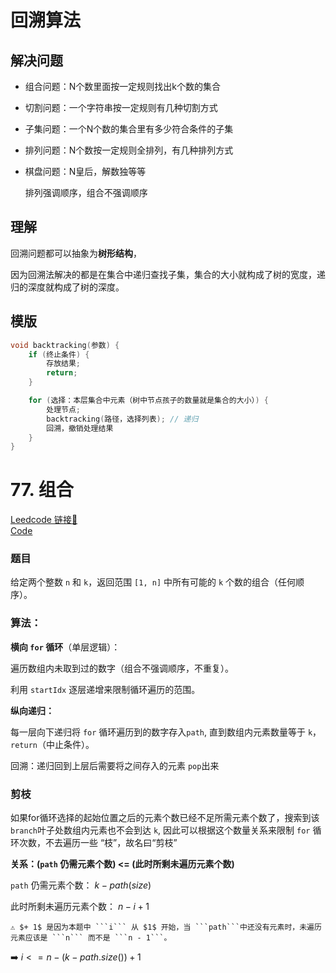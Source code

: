 # 回溯算法

## 解决问题

+ 组合问题：N个数里面按一定规则找出k个数的集合
+ 切割问题：一个字符串按一定规则有几种切割方式
+ 子集问题：一个N个数的集合里有多少符合条件的子集
+ 排列问题：N个数按一定规则全排列，有几种排列方式
+ 棋盘问题：N皇后，解数独等等

	排列强调顺序，组合不强调顺序

## 理解

回溯问题都可以抽象为**树形结构**，

因为回溯法解决的都是在集合中递归查找子集，集合的大小就构成了树的宽度，递归的深度就构成了树的深度。

## 模版

```c++
void backtracking(参数) {
    if (终止条件) {
        存放结果;
        return;
    }

    for (选择：本层集合中元素（树中节点孩子的数量就是集合的大小）) {
        处理节点;
        backtracking(路径，选择列表); // 递归
        回溯，撤销处理结果
    }
}
```


# 77. 组合

[Leedcode 链接🔗](https://leetcode.cn/problems/combinations/description/)  
[Code](https://github.com/alstondu/lc/blob/main/77/77.cpp)

### 题目
给定两个整数 ```n``` 和 ```k```，返回范围 ```[1, n]``` 中所有可能的 ```k``` 个数的组合（任何顺序）。


### 算法：

**横向 ```for``` 循环**（单层逻辑）：

遍历数组内未取到过的数字（组合不强调顺序，不重复）。

利用 ```startIdx``` 逐层递增来限制循环遍历的范围。


**纵向递归：**

每一层向下递归将 ```for``` 循环遍历到的数字存入```path```, 直到数组内元素数量等于 ```k```，```return```（中止条件）。

回溯：递归回到上层后需要将之间存入的元素 ```pop```出来

### 剪枝

如果for循环选择的起始位置之后的元素个数已经不足所需元素个数了，搜索到该 ```branch```叶子处数组内元素也不会到达 ```k```, 因此可以根据这个数量关系来限制 ```for``` 循环次数，不去遍历一些 “枝”，故名曰“剪枝”

**关系：(```path``` 仍需元素个数) <= (此时所剩未遍历元素个数)**

```path``` 仍需元素个数： $k - path(size)$

此时所剩未遍历元素个数： $n - i + 1$

	⚠️ $+ 1$ 是因为本题中 ```i``` 从 $1$ 开始，当 ```path```中还没有元素时，未遍历元素应该是 ```n``` 而不是 ```n - 1```。

➡️ $i  <= n - (k - path.size() ) + 1$




